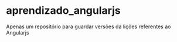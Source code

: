 # aprendizado_angularjs
Apenas um repositório para guardar versões da lições referentes ao Angularjs

